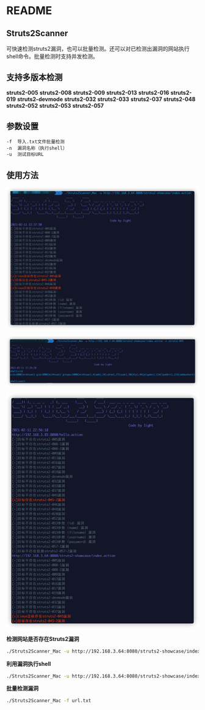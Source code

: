 # README
## Struts2Scanner
可快速检测struts2漏洞，也可以批量检测。还可以对已检测出漏洞的网站执行shell命令。批量检测时支持并发检测。

## 支持多版本检测
**struts2-005**
**struts2-008**
**struts2-009**
**struts2-013**
**struts2-016**
**struts2-019**
**struts2-devmode**
**struts2-032**
**struts2-033**
**struts2-037**
**struts2-048**
**struts2-052**
**struts2-053**
**struts2-057**

## 参数设置
```bash
-f	导入.txt文件批量检测
-n 	漏洞名称（执行shell）
-u 	测试目标URL
```

## 使用方法
![](./check.png)


![](./shell.png)

![](./f.png)


**检测网站是否存在Struts2漏洞**
```bash
./Struts2Scanner_Mac -u http://192.168.3.64:8080/struts2-showcase/index.action
```

**利用漏洞执行shell**
```bash
./Struts2Scanner_Mac -u http://192.168.3.64:8080/struts2-showcase/index.action -n struts2-045
```

**批量检测漏洞**
```bash
./Struts2Scanner_Mac -f url.txt
```

